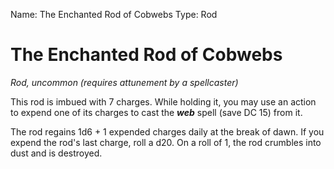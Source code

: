 Name: The Enchanted Rod of Cobwebs
Type: Rod

# The Enchanted Rod of Cobwebs
_Rod, uncommon (requires attunement by a spellcaster)_

This rod is imbued with 7 charges. While holding it, you may use an action to expend one of its charges to cast the **_web_** spell (save DC 15) from it.

The rod regains 1d6 + 1 expended charges daily at the break of dawn. If you expend the rod's last charge, roll a d20. On a roll of 1, the rod crumbles into dust and is destroyed.

